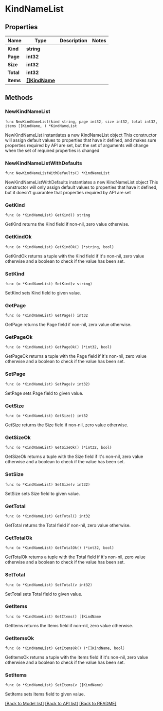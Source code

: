 # KindNameList

## Properties

Name | Type | Description | Notes
------------ | ------------- | ------------- | -------------
**Kind** | **string** |  | 
**Page** | **int32** |  | 
**Size** | **int32** |  | 
**Total** | **int32** |  | 
**Items** | [**[]KindName**](KindName.md) |  | 

## Methods

### NewKindNameList

`func NewKindNameList(kind string, page int32, size int32, total int32, items []KindName, ) *KindNameList`

NewKindNameList instantiates a new KindNameList object
This constructor will assign default values to properties that have it defined,
and makes sure properties required by API are set, but the set of arguments
will change when the set of required properties is changed

### NewKindNameListWithDefaults

`func NewKindNameListWithDefaults() *KindNameList`

NewKindNameListWithDefaults instantiates a new KindNameList object
This constructor will only assign default values to properties that have it defined,
but it doesn't guarantee that properties required by API are set

### GetKind

`func (o *KindNameList) GetKind() string`

GetKind returns the Kind field if non-nil, zero value otherwise.

### GetKindOk

`func (o *KindNameList) GetKindOk() (*string, bool)`

GetKindOk returns a tuple with the Kind field if it's non-nil, zero value otherwise
and a boolean to check if the value has been set.

### SetKind

`func (o *KindNameList) SetKind(v string)`

SetKind sets Kind field to given value.


### GetPage

`func (o *KindNameList) GetPage() int32`

GetPage returns the Page field if non-nil, zero value otherwise.

### GetPageOk

`func (o *KindNameList) GetPageOk() (*int32, bool)`

GetPageOk returns a tuple with the Page field if it's non-nil, zero value otherwise
and a boolean to check if the value has been set.

### SetPage

`func (o *KindNameList) SetPage(v int32)`

SetPage sets Page field to given value.


### GetSize

`func (o *KindNameList) GetSize() int32`

GetSize returns the Size field if non-nil, zero value otherwise.

### GetSizeOk

`func (o *KindNameList) GetSizeOk() (*int32, bool)`

GetSizeOk returns a tuple with the Size field if it's non-nil, zero value otherwise
and a boolean to check if the value has been set.

### SetSize

`func (o *KindNameList) SetSize(v int32)`

SetSize sets Size field to given value.


### GetTotal

`func (o *KindNameList) GetTotal() int32`

GetTotal returns the Total field if non-nil, zero value otherwise.

### GetTotalOk

`func (o *KindNameList) GetTotalOk() (*int32, bool)`

GetTotalOk returns a tuple with the Total field if it's non-nil, zero value otherwise
and a boolean to check if the value has been set.

### SetTotal

`func (o *KindNameList) SetTotal(v int32)`

SetTotal sets Total field to given value.


### GetItems

`func (o *KindNameList) GetItems() []KindName`

GetItems returns the Items field if non-nil, zero value otherwise.

### GetItemsOk

`func (o *KindNameList) GetItemsOk() (*[]KindName, bool)`

GetItemsOk returns a tuple with the Items field if it's non-nil, zero value otherwise
and a boolean to check if the value has been set.

### SetItems

`func (o *KindNameList) SetItems(v []KindName)`

SetItems sets Items field to given value.



[[Back to Model list]](../README.md#documentation-for-models) [[Back to API list]](../README.md#documentation-for-api-endpoints) [[Back to README]](../README.md)


